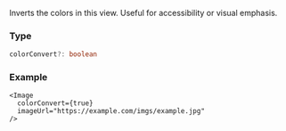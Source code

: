 Inverts the colors in this view. Useful for accessibility or visual emphasis.

### Type

```ts
colorConvert?: boolean
```

### Example

```tsx
<Image
  colorConvert={true}
  imageUrl="https://example.com/imgs/example.jpg"
/>
```
